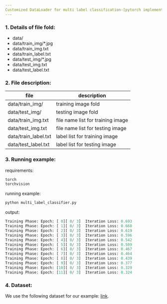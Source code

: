 ```yaml
---
Customized DataLoader for multi label classification-[pytorch implementation]
---
```

### 1. Details of file fold:
- data/
- data/train_img/*.jpg
- data/train_img.txt
- data/train_label.txt
- data/test_img/*.jpg
- data/test_img.txt
- data/test_label.txt

### 2. File description:

| file | description|
|---|---|
|data/train_img/|training image fold|
|data/test_img/|testing image fold|
|data/train_img.txt|file name list for training image |
|data/test_img.txt|file name list for testing image |
|data/train_label.txt|label list for training image|
|data/test_label.txt| label list for testing image|

### 3. Running example:
requirements:
```python
torch
torchvision
```
running example:
```python
python multi_label_classifier.py
```
output:
```python
Training Phase: Epoch: [ 0][ 0/ 3]	Iteration Loss: 0.693
Training Phase: Epoch: [ 1][ 0/ 3]	Iteration Loss: 0.660
Training Phase: Epoch: [ 2][ 0/ 3]	Iteration Loss: 0.619
Training Phase: Epoch: [ 3][ 0/ 3]	Iteration Loss: 0.596
Training Phase: Epoch: [ 4][ 0/ 3]	Iteration Loss: 0.542
Training Phase: Epoch: [ 5][ 0/ 3]	Iteration Loss: 0.509
Training Phase: Epoch: [ 6][ 0/ 3]	Iteration Loss: 0.467
Training Phase: Epoch: [ 7][ 0/ 3]	Iteration Loss: 0.464
Training Phase: Epoch: [ 8][ 0/ 3]	Iteration Loss: 0.439
Training Phase: Epoch: [ 9][ 0/ 3]	Iteration Loss: 0.377
Training Phase: Epoch: [10][ 0/ 3]	Iteration Loss: 0.329
Training Phase: Epoch: [11][ 0/ 3]	Iteration Loss: 0.324
```
### 4. Dataset:
We use the following dataset for our example:
[link](http://lamda.nju.edu.cn/data_MIMLimage.ashx).